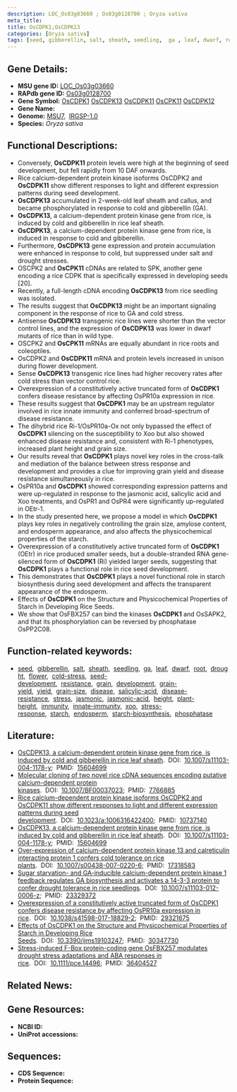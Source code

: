 ```yaml
---
description: LOC_Os03g03660 ; Os03g0128700 ; Oryza sativa
meta_title:
title: OsCDPK1;OsCDPK13
categories: [Oryza sativa]
tags: [seed, gibberellin, salt, sheath, seedling,  ga , leaf, dwarf, root, drought, flower, cold stress, seed development, resistance, grain, development, grain yield, yield, grain size, disease, salicylic acid, disease resistance, stress, jasmonic, jasmonic acid, height, plant height, immunity, innate immunity,  xoo , stress response, starch, endosperm, starch biosynthesis, phosphatase]
---
```


## Gene Details:
- **MSU gene ID:** [LOC_Os03g03660](http://rice.uga.edu/cgi-bin/ORF_infopage.cgi?orf=LOC_Os03g03660)  
- **RAPdb gene ID:** [Os03g0128700](https://rapdb.dna.affrc.go.jp/locus/?name=Os03g0128700)  
- **Gene Symbol:** <u>OsCDPK1</u>&nbsp;<u>OsCDPK13</u>&nbsp;<u>OsCDPK11</u>&nbsp;<u>OsCPK11</u>&nbsp;<u>OsCDPK12</u>
- **Gene Name:**
- **Genome:**  [MSU7](http://rice.uga.edu/),&nbsp;&nbsp;[IRGSP-1.0](https://rapdb.dna.affrc.go.jp/download/irgsp1.html)
- **Species:** *Oryza sativa*

## Functional Descriptions:
   - Conversely, **OsCDPK11** protein levels were high at the beginning of seed development, but fell rapidly from 10 DAF onwards.
   - Rice calcium-dependent protein kinase isoforms OsCDPK2 and **OsCDPK11** show different responses to light and different expression patterns during seed development.
   - **OsCDPK13** accumulated in 2-week-old leaf sheath and callus, and became phosphorylated in response to cold and gibberellin (GA).
   - **OsCDPK13**, a calcium-dependent protein kinase gene from rice, is induced by cold and gibberellin in rice leaf sheath.
   - **OsCDPK13**, a calcium-dependent protein kinase gene from rice, is induced in response to cold and gibberellin.
   - Furthermore, **OsCDPK13** gene expression and protein accumulation were enhanced in response to cold, but suppressed under salt and drought stresses.
   - OSCPK2 and **OsCPK11** cDNAs are related to SPK, another gene encoding a rice CDPK that is specifically expressed in developing seeds [20].
   - Recently, a full-length cDNA encoding **OsCDPK13** from rice seedling was isolated.
   - The results suggest that **OsCDPK13** might be an important signaling component in the response of rice to GA and cold stress.
   - Antisense **OsCDPK13** transgenic rice lines were shorter than the vector control lines, and the expression of **OsCDPK13** was lower in dwarf mutants of rice than in wild type.
   - OSCPK2 and **OsCPK11** mRNAs are equally abundant in rice roots and coleoptiles.
   - OsCDPK2 and **OsCDPK11** mRNA and protein levels increased in unison during flower development.
   - Sense **OsCDPK13** transgenic rice lines had higher recovery rates after cold stress than vector control rice.
   - Overexpression of a constitutively active truncated form of **OsCDPK1** confers disease resistance by affecting OsPR10a expression in rice.
   - These results suggest that **OsCDPK1** may be an upstream regulator involved in rice innate immunity and conferred broad-spectrum of disease resistance.
   - The dihybrid rice Ri-1/OsPR10a-Ox not only bypassed the effect of **OsCDPK1** silencing on the susceptibility to Xoo but also showed enhanced disease resistance and, consistent with Ri-1 phenotypes, increased plant height and grain size.
   - Our results reveal that **OsCDPK1** plays novel key roles in the cross-talk and mediation of the balance between stress response and development and provides a clue for improving grain yield and disease resistance simultaneously in rice.
   - OsPR10a and **OsCDPK1** showed corresponding expression patterns and were up-regulated in response to the jasmonic acid, salicylic acid and Xoo treatments, and OsPR1 and OsPR4 were significantly up-regulated in OEtr-1.
   - In the study presented here, we propose a model in which **OsCDPK1** plays key roles in negatively controlling the grain size, amylose content, and endosperm appearance, and also affects the physicochemical properties of the starch.
   - Overexpression of a constitutively active truncated form of **OsCDPK1** (OEtr) in rice produced smaller seeds, but a double-stranded RNA gene-silenced form of **OsCDPK1** (Ri) yielded larger seeds, suggesting that **OsCDPK1** plays a functional role in rice seed development.
   - This demonstrates that **OsCDPK1** plays a novel functional role in starch biosynthesis during seed development and affects the transparent appearance of the endosperm.
   - Effects of **OsCDPK1** on the Structure and Physicochemical Properties of Starch in Developing Rice Seeds.
   - We show that OsFBX257 can bind the kinases **OsCDPK1** and OsSAPK2, and that its phosphorylation can be reversed by phosphatase OsPP2C08.

## Function-related keywords:
   - [seed](/tags/seed/),&nbsp;&nbsp;[gibberellin](/tags/gibberellin/),&nbsp;&nbsp;[salt](/tags/salt/),&nbsp;&nbsp;[sheath](/tags/sheath/),&nbsp;&nbsp;[seedling](/tags/seedling/),&nbsp;&nbsp;[ga](/tags/ga/),&nbsp;&nbsp;[leaf](/tags/leaf/),&nbsp;&nbsp;[dwarf](/tags/dwarf/),&nbsp;&nbsp;[root](/tags/root/),&nbsp;&nbsp;[drought](/tags/drought/),&nbsp;&nbsp;[flower](/tags/flower/),&nbsp;&nbsp;[cold-stress](/tags/cold-stress/),&nbsp;&nbsp;[seed-development](/tags/seed-development/),&nbsp;&nbsp;[resistance](/tags/resistance/),&nbsp;&nbsp;[grain](/tags/grain/),&nbsp;&nbsp;[development](/tags/development/),&nbsp;&nbsp;[grain-yield](/tags/grain-yield/),&nbsp;&nbsp;[yield](/tags/yield/),&nbsp;&nbsp;[grain-size](/tags/grain-size/),&nbsp;&nbsp;[disease](/tags/disease/),&nbsp;&nbsp;[salicylic-acid](/tags/salicylic-acid/),&nbsp;&nbsp;[disease-resistance](/tags/disease-resistance/),&nbsp;&nbsp;[stress](/tags/stress/),&nbsp;&nbsp;[jasmonic](/tags/jasmonic/),&nbsp;&nbsp;[jasmonic-acid](/tags/jasmonic-acid/),&nbsp;&nbsp;[height](/tags/height/),&nbsp;&nbsp;[plant-height](/tags/plant-height/),&nbsp;&nbsp;[immunity](/tags/immunity/),&nbsp;&nbsp;[innate-immunity](/tags/innate-immunity/),&nbsp;&nbsp;[xoo](/tags/xoo/),&nbsp;&nbsp;[stress-response](/tags/stress-response/),&nbsp;&nbsp;[starch](/tags/starch/),&nbsp;&nbsp;[endosperm](/tags/endosperm/),&nbsp;&nbsp;[starch-biosynthesis](/tags/starch-biosynthesis/),&nbsp;&nbsp;[phosphatase](/tags/phosphatase/)

## Literature:
   - [OsCDPK13, a calcium-dependent protein kinase gene from rice, is induced by cold and gibberellin in rice leaf sheath](https://www.doi.org/10.1007/s11103-004-1178-y).&nbsp;&nbsp;DOI:&nbsp;&nbsp;[10.1007/s11103-004-1178-y](https://www.doi.org/10.1007/s11103-004-1178-y);&nbsp;&nbsp;PMID:&nbsp;&nbsp;[15604699](https://pubmed.ncbi.nlm.nih.gov/15604699/)
   - [Molecular cloning of two novel rice cDNA sequences encoding putative calcium-dependent protein kinases](https://www.doi.org/10.1007/BF00037023).&nbsp;&nbsp;DOI:&nbsp;&nbsp;[10.1007/BF00037023](https://www.doi.org/10.1007/BF00037023);&nbsp;&nbsp;PMID:&nbsp;&nbsp;[7766885](https://pubmed.ncbi.nlm.nih.gov/7766885/)
   - [Rice calcium-dependent protein kinase isoforms OsCDPK2 and OsCDPK11 show different responses to light and different expression patterns during seed development](https://www.doi.org/10.1023/a:1006316422400).&nbsp;&nbsp;DOI:&nbsp;&nbsp;[10.1023/a:1006316422400](https://www.doi.org/10.1023/a:1006316422400);&nbsp;&nbsp;PMID:&nbsp;&nbsp;[10737140](https://pubmed.ncbi.nlm.nih.gov/10737140/)
   - [OsCDPK13, a calcium-dependent protein kinase gene from rice, is induced by cold and gibberellin in rice leaf sheath](https://www.doi.org/10.1007/s11103-004-1178-y).&nbsp;&nbsp;DOI:&nbsp;&nbsp;[10.1007/s11103-004-1178-y](https://www.doi.org/10.1007/s11103-004-1178-y);&nbsp;&nbsp;PMID:&nbsp;&nbsp;[15604699](https://pubmed.ncbi.nlm.nih.gov/15604699/)
   - [Over-expression of calcium-dependent protein kinase 13 and calreticulin interacting protein 1 confers cold tolerance on rice plants](https://www.doi.org/10.1007/s00438-007-0220-6).&nbsp;&nbsp;DOI:&nbsp;&nbsp;[10.1007/s00438-007-0220-6](https://www.doi.org/10.1007/s00438-007-0220-6);&nbsp;&nbsp;PMID:&nbsp;&nbsp;[17318583](https://pubmed.ncbi.nlm.nih.gov/17318583/)
   - [Sugar starvation- and GA-inducible calcium-dependent protein kinase 1 feedback regulates GA biosynthesis and activates a 14-3-3 protein to confer drought tolerance in rice seedlings](https://www.doi.org/10.1007/s11103-012-0006-z).&nbsp;&nbsp;DOI:&nbsp;&nbsp;[10.1007/s11103-012-0006-z](https://www.doi.org/10.1007/s11103-012-0006-z);&nbsp;&nbsp;PMID:&nbsp;&nbsp;[23329372](https://pubmed.ncbi.nlm.nih.gov/23329372/)
   - [Overexpression of a constitutively active truncated form of OsCDPK1 confers disease resistance by affecting OsPR10a expression in rice](https://www.doi.org/10.1038/s41598-017-18829-2).&nbsp;&nbsp;DOI:&nbsp;&nbsp;[10.1038/s41598-017-18829-2](https://www.doi.org/10.1038/s41598-017-18829-2);&nbsp;&nbsp;PMID:&nbsp;&nbsp;[29321675](https://pubmed.ncbi.nlm.nih.gov/29321675/)
   - [Effects of OsCDPK1 on the Structure and Physicochemical Properties of Starch in Developing Rice Seeds](https://www.doi.org/10.3390/ijms19103247).&nbsp;&nbsp;DOI:&nbsp;&nbsp;[10.3390/ijms19103247](https://www.doi.org/10.3390/ijms19103247);&nbsp;&nbsp;PMID:&nbsp;&nbsp;[30347730](https://pubmed.ncbi.nlm.nih.gov/30347730/)
   - [Stress-induced F-Box protein-coding gene OsFBX257 modulates drought stress adaptations and ABA responses in rice](https://www.doi.org/10.1111/pce.14496).&nbsp;&nbsp;DOI:&nbsp;&nbsp;[10.1111/pce.14496](https://www.doi.org/10.1111/pce.14496);&nbsp;&nbsp;PMID:&nbsp;&nbsp;[36404527](https://pubmed.ncbi.nlm.nih.gov/36404527/)

## Related News:

## Gene Resources:
- **NCBI ID:**  []()
- **UniProt accessions:** [](https://www.uniprot.org/uniprotkb//entry)

## Sequences:
- **CDS Sequence:**
- **Protein Sequence:**
